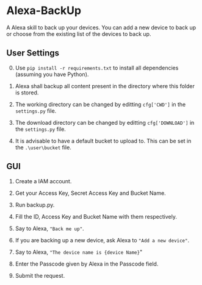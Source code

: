 # Alexa-BackUp
A Alexa skill to back up your devices. You can add a new device  to back up or choose from the existing list of the devices to back up.

## User Settings
0. Use `pip install -r requirements.txt` to install all dependencies (assuming you have Python).

1. Alexa shall backup all content present in the directory where this folder is stored. 

2. The working directory can be changed by editting `cfg['CWD']` in the `settings.py` file.

3. The download directory can be changed by editting `cfg['DOWNLOAD']` in the `settings.py` file.

4. It is advisable to have a default bucket to upload to. This can be set in the `.\user\bucket` file.

## GUI 
1. Create a IAM account.

2. Get your Access Key, Secret Access Key and Bucket Name.

3. Run backup.py.

4. Fill the ID, Access Key and Bucket Name with them respectively.

5. Say to Alexa, `"Back me up"`.

6. If you are backing up a new device, ask Alexa to `"Add a new device"`.

7. Say to Alexa, `"The device name is {device Name}`"

8. Enter the Passcode given by Alexa in the Passcode field.

8. Submit the request.
